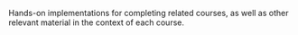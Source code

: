 Hands-on implementations for completing related courses, as well as other relevant material in the context of each course. 
